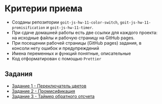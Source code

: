 # Критерии приема

- Созданы репозитории `goit-js-hw-11-color-switch`,
  `goit-js-hw-11-promisification` и `goit-js-hw-11-timer`.
- При сдаче домашней работы есть две ссылки для каждого проекта: на исходные
  файлы и рабочую страницу на GitHub pages.
- При посещении рабочей страницы (GitHub pages) задания, в консоли нету ошибок и
  предупреждений
- Имена переменных и функций понятные, описательные
- Код отформатирован с помощью `Prettier`

## Задания

- [Задание 1 - Переключатель цветов](./color-switch/)
- [Задание 2 - Промисификация](./promisification/)
- [Задание 3 - Таймер обратного отсчета](./timer/)
